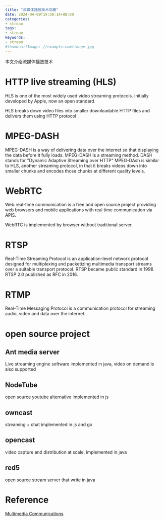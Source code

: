 ```yaml
---
title: "流媒体播放技术鸟瞰"
date: 2024-04-09T19:50:14+08:00
categories:
- stream
tags:
- stream
keywords:
- stream
#thumbnailImage: //example.com/image.jpg
---
```

本文介绍流媒体播放技术
<!--more-->




# HTTP live streaming (HLS)
HLS is one of the most widely used video streaming protocols. 
Initially developed by Apple, now an open standard.

HLS breaks down video files into smaller downloadable HTTP files and delivers them using HTTP protocol



# MPEG-DASH

MPEG-DASH is a way of delivering data over the internet so that displaying the data before it fully loads.
MPEG-DASH is a streaming method. DASH stands for "Dynamic Adaptive Streaming over HTTP"
MPEG-DAsh is similar to HLS, another streaming protocol, in that it breaks videos down into smaller chunks and encodes those chunks at different quality levels.

# WebRTC

Web real-time communication is a free and open source project providing web browsers and mobile applications with real time communication via APIS.

WebRTC is implemented by browser without traditional server.

# RTSP
Real-Time Streaming Protocol is an application-level network protocol designed for multiplexing and packetizing multimedia transport streams over a suitable transport protocol.
RTSP became public standard in 1998. RTSP 2.0 published as RFC in 2016.


# RTMP
Real-Time Messaging Protocol is a communication protocol for streaming audio, video and data over the internet. 



# open source project

## Ant media server
Live streaming engine software implemented in java, video on demand is also supported

## NodeTube
open source youtube alternative implemented in js

## owncast
streaming + chat implemented in js and go

## opencast
video capture and distribution at scale, implemented in java

## red5
open source stream server that write in java








# Reference

[Multimedia Communications](https://ayomenulisfisip.wordpress.com/wp-content/uploads/2018/01/multimedia-communications.pdf)